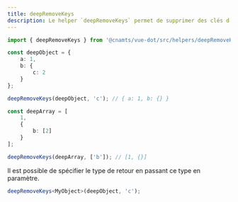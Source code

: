 ```yaml
---
title: deepRemoveKeys
description: Le helper `deepRemoveKeys` permet de supprimer des clés d’un objet ou d’un tableau en profondeur.
---
```


<doc-tabs>

<doc-tab-item label="Utilisation">

```ts
import { deepRemoveKeys } from '@cnamts/vue-dot/src/helpers/deepRemoveKeys';

const deepObject = {
	a: 1,
	b: {
		c: 2
	}
};

deepRemoveKeys(deepObject, 'c'); // { a: 1, b: {} }

const deepArray = [
	1,
	{
		b: [2]
	}
];

deepRemoveKeys(deepArray, ['b']); // [1, {}]
```

Il est possible de spécifier le type de retour en passant ce type en paramètre.

```ts
deepRemoveKeys<MyObject>(deepObject, 'c');
```

</doc-tab-item>

<doc-tab-item label="API">
<doc-api name="helpers/deep-remove-keys"></doc-api>
</doc-tab-item>

</doc-tabs>
